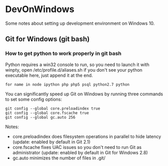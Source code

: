 # DevOnWindows

Some notes about setting up development environment on Windows 10.

## Git for Windows (git bash)

### How to get python to work properly in git bash
Python requires a win32 console to run, so you need to launch it with winpty, open /etc/profile.d/aliases.sh if you don't see your python executable here, just append it at the end.
```
for name in node ipython php php5 psql python2.7 python
```

You can significantly speed up Git on Windows by running three commands to set some config options:
```
git config --global core.preloadindex true
git config --global core.fscache true
git config --global gc.auto 256
```

Notes:
- core.preloadindex does filesystem operations in parallel to hide latency (update: enabled by default in Git 2.1)
- core.fscache fixes UAC issues so you don't need to run Git as administrator (update: enabled by default in Git for Windows 2.8)
- gc.auto minimizes the number of files in .git/
